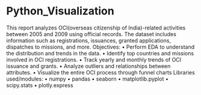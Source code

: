 # Python_Visualization
This report analyzes OCI(overseas citizenship of India)-related activities between 2005 and 2009 using official records. The dataset includes information such as registrations, issuances, granted applications, dispatches to missions, and more.
Objectives:
•	Perform EDA to understand the distribution and trends in the data.
•	Identify top countries and missions involved in OCI registrations.
•	Track yearly and monthly trends of OCI issuance and grants.
•	Analyze outliers and relationships between attributes.
•	Visualize the entire OCI process through funnel charts
Libraries used/modules:
•	numpy
•	pandas
•	seaborn
•	matplotlib.pyplot
•	scipy.stats
•	plotly.express
